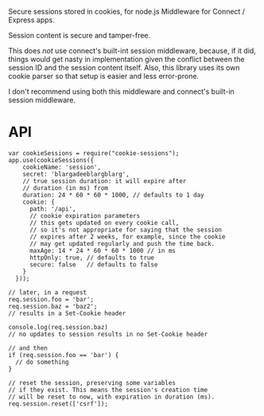 Secure sessions stored in cookies, for node.js
Middleware for Connect / Express apps.

Session content is secure and tamper-free.

This does *not* use connect's built-int session middleware, because,
if it did, things would get nasty in implementation given the conflict
between the session ID and the session content itself. Also, this library
uses its own cookie parser so that setup is easier and less error-prone.

I don't recommend using both this middleware and connect's built-in
session middleware.


API
===

    var cookieSessions = require("cookie-sessions");
    app.use(cookieSessions({
        cookieName: 'session',
        secret: 'blargadeeblargblarg',
        // true session duration: it will expire after
        // duration (in ms) from
        duration: 24 * 60 * 60 * 1000, // defaults to 1 day
        cookie: {
          path: '/api',
          // cookie expiration parameters
          // this gets updated on every cookie call,
          // so it's not appropriate for saying that the session
          // expires after 2 weeks, for example, since the cookie
          // may get updated regularly and push the time back.
          maxAge: 14 * 24 * 60 * 60 * 1000 // in ms
          httpOnly: true, // defaults to true
          secure: false   // defaults to false
        }
      }));

    // later, in a request
    req.session.foo = 'bar';
    req.session.baz = 'baz2';
    // results in a Set-Cookie header

    console.log(req.session.baz)
    // no updates to session results in no Set-Cookie header

    // and then
    if (req.session.foo == 'bar') {
      // do something
    }

    // reset the session, preserving some variables
    // if they exist. This means the session's creation time
    // will be reset to now, with expiration in duration (ms).
    req.session.reset(['csrf']);